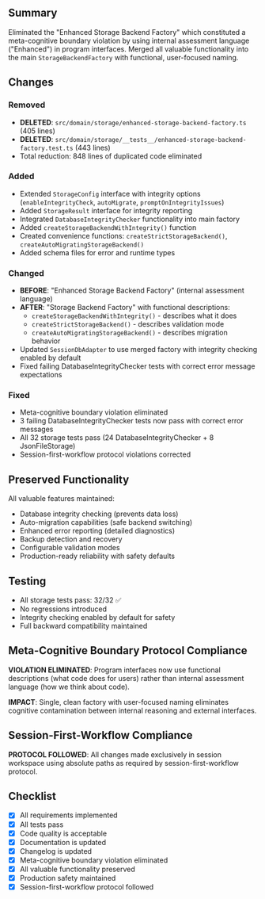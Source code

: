 ## Summary

Eliminated the "Enhanced Storage Backend Factory" which constituted a meta-cognitive boundary violation by using internal assessment language ("Enhanced") in program interfaces. Merged all valuable functionality into the main `StorageBackendFactory` with functional, user-focused naming.

## Changes

### Removed

- **DELETED**: `src/domain/storage/enhanced-storage-backend-factory.ts` (405 lines)
- **DELETED**: `src/domain/storage/__tests__/enhanced-storage-backend-factory.test.ts` (443 lines)
- Total reduction: 848 lines of duplicated code eliminated

### Added

- Extended `StorageConfig` interface with integrity options (`enableIntegrityCheck`, `autoMigrate`, `promptOnIntegrityIssues`)
- Added `StorageResult` interface for integrity reporting
- Integrated `DatabaseIntegrityChecker` functionality into main factory
- Added `createStorageBackendWithIntegrity()` function
- Created convenience functions: `createStrictStorageBackend()`, `createAutoMigratingStorageBackend()`
- Added schema files for error and runtime types

### Changed

- **BEFORE**: "Enhanced Storage Backend Factory" (internal assessment language)
- **AFTER**: "Storage Backend Factory" with functional descriptions:
  - `createStorageBackendWithIntegrity()` - describes what it does
  - `createStrictStorageBackend()` - describes validation mode
  - `createAutoMigratingStorageBackend()` - describes migration behavior
- Updated `SessionDbAdapter` to use merged factory with integrity checking enabled by default
- Fixed failing DatabaseIntegrityChecker tests with correct error message expectations

### Fixed

- Meta-cognitive boundary violation eliminated
- 3 failing DatabaseIntegrityChecker tests now pass with correct error messages
- All 32 storage tests pass (24 DatabaseIntegrityChecker + 8 JsonFileStorage)
- Session-first-workflow protocol violations corrected

## Preserved Functionality

All valuable features maintained:

- Database integrity checking (prevents data loss)
- Auto-migration capabilities (safe backend switching)
- Enhanced error reporting (detailed diagnostics)
- Backup detection and recovery
- Configurable validation modes
- Production-ready reliability with safety defaults

## Testing

- All storage tests pass: 32/32 ✅
- No regressions introduced
- Integrity checking enabled by default for safety
- Full backward compatibility maintained

## Meta-Cognitive Boundary Protocol Compliance

**VIOLATION ELIMINATED**: Program interfaces now use functional descriptions (what code does for users) rather than internal assessment language (how we think about code).

**IMPACT**: Single, clean factory with user-focused naming eliminates cognitive contamination between internal reasoning and external interfaces.

## Session-First-Workflow Compliance

**PROTOCOL FOLLOWED**: All changes made exclusively in session workspace using absolute paths as required by session-first-workflow protocol.

## Checklist

- [x] All requirements implemented
- [x] All tests pass
- [x] Code quality is acceptable
- [x] Documentation is updated
- [x] Changelog is updated
- [x] Meta-cognitive boundary violation eliminated
- [x] All valuable functionality preserved
- [x] Production safety maintained
- [x] Session-first-workflow protocol followed
